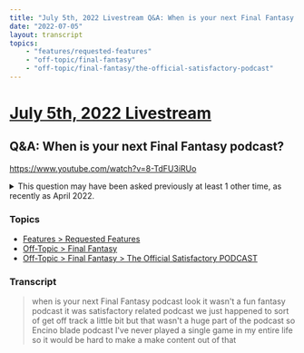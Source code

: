 ```yaml
---
title: "July 5th, 2022 Livestream Q&A: When is your next Final Fantasy podcast?"
date: "2022-07-05"
layout: transcript
topics:
    - "features/requested-features"
    - "off-topic/final-fantasy"
    - "off-topic/final-fantasy/the-official-satisfactory-podcast"
---
```

# [July 5th, 2022 Livestream](../2022-07-05.md)
## Q&A: When is your next Final Fantasy podcast?
https://www.youtube.com/watch?v=8-TdFU3iRUo
<details>
<summary>This question may have been asked previously at least 1 other time, as recently as April 2022.</summary>

* [April 19th, 2022 Livestream Q&A: When will you add episode 2 on the Podcast?](./yt-g57nuSoIYnw.md) [https://www.youtube.com/watch?v=g57nuSoIYnw](https://www.youtube.com/watch?v=g57nuSoIYnw)
</details>


### Topics
* [Features > Requested Features](../topics/features/requested-features.md)
* [Off-Topic > Final Fantasy](../topics/off-topic/final-fantasy.md)
* [Off-Topic > Final Fantasy > The Official Satisfactory PODCAST](../topics/off-topic/final-fantasy/the-official-satisfactory-podcast.md)

### Transcript

> when is your next Final Fantasy podcast look it wasn't a fun fantasy podcast it was satisfactory related podcast we just happened to sort of get off track a little bit but that wasn't a huge part of the podcast so Encino blade podcast I've never played a single game in my entire life so it would be hard to make a make content out of that
